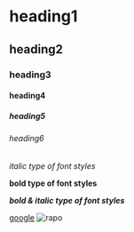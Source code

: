 # heading1
## heading2
### heading3
#### heading4
##### heading5
###### heading6
*italic type of font styles*

**bold type of font styles**

***bold & italic type of font styles***

[google](https://www.google.co.in/)
![rapo](https://assets.thehansindia.com/h-upload/2021/08/02/1093217-ram.webp)
